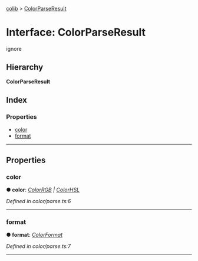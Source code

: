 [colib](../README.md) > [ColorParseResult](../interfaces/colorparseresult.md)

# Interface: ColorParseResult

ignore

## Hierarchy

**ColorParseResult**

## Index

### Properties

- [color](colorparseresult.md#markdown-header-color)
- [format](colorparseresult.md#markdown-header-format)

---

## Properties

### color

**● color**: _[ColorRGB](colorrgb.md) \| [ColorHSL](colorhsl.md)_

_Defined in color/parse.ts:6_

---

### format

**● format**: _[ColorFormat](../enums/colorformat.md)_

_Defined in color/parse.ts:7_

---
